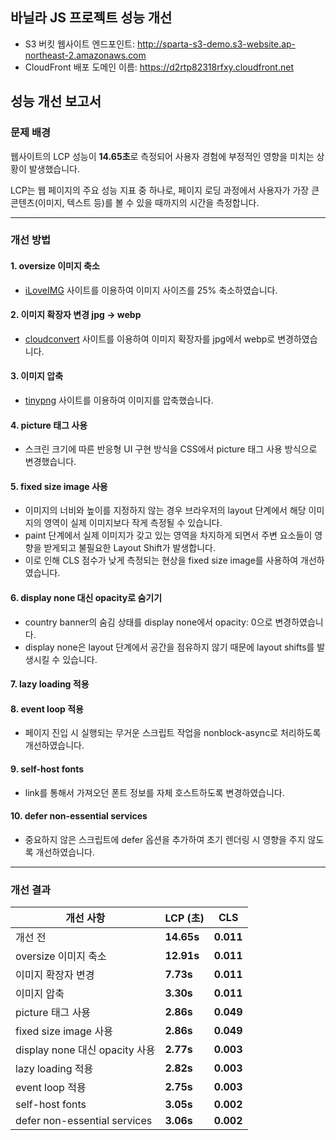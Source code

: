 ## 바닐라 JS 프로젝트 성능 개선

- S3 버킷 웹사이트 엔드포인트:
  http://sparta-s3-demo.s3-website.ap-northeast-2.amazonaws.com
- CloudFront 배포 도메인 이름:
  https://d2rtp82318rfxy.cloudfront.net

## 성능 개선 보고서

### 문제 배경

웹사이트의 LCP 성능이 **14.65초**로 측정되어 사용자 경험에 부정적인 영향을 미치는 상황이 발생했습니다.

LCP는 웹 페이지의 주요 성능 지표 중 하나로, 페이지 로딩 과정에서 사용자가 가장 큰 콘텐츠(이미지, 텍스트 등)를 볼 수 있을 때까지의 시간을 측정합니다.

---

### 개선 방법

#### 1. oversize 이미지 축소

- [iLoveIMG](https://www.iloveimg.com/ko/resize-image/resize-jpg) 사이트를 이용하여 이미지 사이즈를 25% 축소하였습니다.

#### 2. 이미지 확장자 변경 jpg -> webp

- [cloudconvert](https://cloudconvert.com/jpg-to-webp) 사이트를 이용하여 이미지 확장자를 jpg에서 webp로 변경하였습니다.

#### 3. 이미지 압축

- [tinypng](https://tinypng.com/) 사이트를 이용하여 이미지를 압축했습니다.

#### 4. picture 태그 사용

- 스크린 크기에 따른 반응형 UI 구현 방식을 CSS에서 picture 태그 사용 방식으로 변경했습니다.

#### 5. fixed size image 사용

- 이미지의 너비와 높이를 지정하지 않는 경우 브라우저의 layout 단계에서 해당 이미지의 영역이 실제 이미지보다 작게 측정될 수 있습니다.
- paint 단계에서 실제 이미지가 갖고 있는 영역을 차지하게 되면서 주변 요소들이 영향을 받게되고 불필요한 Layout Shift가 발생합니다.
- 이로 인해 CLS 점수가 낮게 측정되는 현상을 fixed size image를 사용하여 개선하였습니다.

#### 6. display none 대신 opacity로 숨기기

- country banner의 숨김 상태를 display none에서 opacity: 0으로 변경하였습니다.
- display none은 layout 단계에서 공간을 점유하지 않기 때문에 layout shifts를 발생시킬 수 있습니다.

#### 7. lazy loading 적용

#### 8. event loop 적용

- 페이지 진입 시 실행되는 무거운 스크립트 작업을 nonblock-async로 처리하도록 개선하였습니다.

#### 9. self-host fonts

- link를 통해서 가져오던 폰트 정보를 자체 호스트하도록 변경하였습니다.

#### 10. defer non-essential services

- 중요하지 않은 스크립트에 defer 옵션을 추가하여 초기 렌더링 시 영향을 주지 않도록 개선하였습니다.

---

### 개선 결과

| 개선 사항                      | LCP (초)   | CLS       |
| ------------------------------ | ---------- | --------- |
| 개선 전                        | **14.65s** | **0.011** |
| oversize 이미지 축소           | **12.91s** | **0.011** |
| 이미지 확장자 변경             | **7.73s**  | **0.011** |
| 이미지 압축                    | **3.30s**  | **0.011** |
| picture 태그 사용              | **2.86s**  | **0.049** |
| fixed size image 사용          | **2.86s**  | **0.049** |
| display none 대신 opacity 사용 | **2.77s**  | **0.003** |
| lazy loading 적용              | **2.82s**  | **0.003** |
| event loop 적용                | **2.75s**  | **0.003** |
| self-host fonts                | **3.05s**  | **0.002** |
| defer non-essential services   | **3.06s**  | **0.002** |
